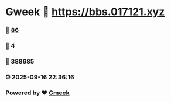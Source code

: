 # Gweek :link: https://bbs.017121.xyz 
### :page_facing_up: [86](https://bbs.017121.xyz/tag.html) 
### :speech_balloon: 4 
### :hibiscus: 388685 
### :alarm_clock: 2025-09-16 22:36:16 
### Powered by :heart: [Gmeek](https://github.com/Meekdai/Gmeek)
